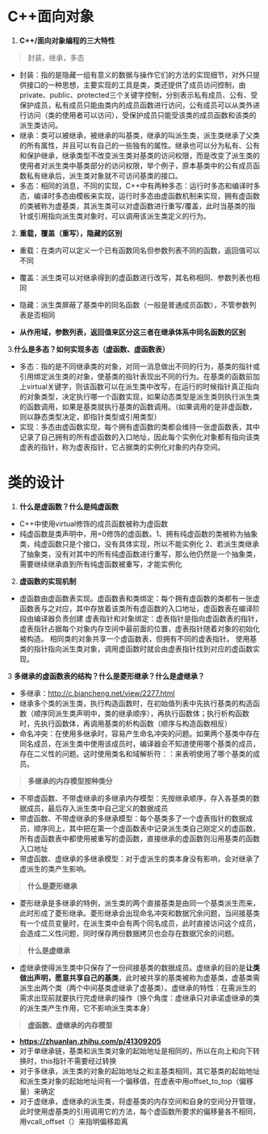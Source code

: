 # **C++面向对象**
1. **C++/面向对象编程的三大特性**
> 封装，继承，多态
* 封装：指的是隐藏一组有意义的数据与操作它们的方法的实现细节，对外只提供接口的一种思想，主要实现的工具是类，类还提供了成员访问控制，由private、public、protected三个关键字控制，分别表示私有成员、公有、受保护成员，私有成员只能由类内的成员函数进行访问，公有成员可以从类外进行访问（类的使用者可以访问），受保护成员只能受该类的成员函数和该类的派生类访问。
* 继承：类可以被继承，被继承的叫基类，继承的叫派生类，派生类继承了父类的所有属性，并且可以有自己的一些独有的属性。继承也可以分为私有、公有和保护继承，继承类型不改变派生类对基类的访问权限，而是改变了派生类的使用者对派生类中基类部分的访问权限，举个例子，原本基类中的公有成员函数私有继承后，派生类对象就不可访问基类的接口。
* 多态：相同的消息，不同的实现，C++中有两种多态：运行时多态和编译时多态，编译时多态由模板来实现，运行时多态由虚函数机制来实现，拥有虚函数的类被称为虚基类，其派生类可以对虚函数进行重写/覆盖，此时当基类的指针或引用指向派生类对象时，可以调用该派生类定义的行为。

2. **重载，覆盖（重写），隐藏的区别**
* 重载：在类内可以定义一个已有函数同名但参数列表不同的函数，返回值可以不同
* 覆盖：派生类可以对继承得到的虚函数进行改写，其名称相同、参数列表也相同
* 隐藏：派生类屏蔽了基类中的同名函数（一般是普通成员函数），不管参数列表是否相同

* **从作用域，参数列表，返回值来区分这三者在继承体系中同名函数的区别**

3.**什么是多态？如何实现多态（虚函数、虚函数表）**
* 多态：指的是不同继承类的对象，对同一消息做出不同的行为，基类的指针或引用绑定派生类的对象，使基类的指针表现出不同的行为。在基类的函数前加上virtual关键字，则该函数可以在派生类中改写，在运行的时候指针真正指向的对象类型，决定执行哪一个函数实现，如果动态类型是派生类则执行派生类的函数调用，如果是基类就执行基类的函数调用。（如果调用的是非虚函数，则以静态类型决定，即指针类型或引用类型）
* 实现：多态由虚函数实现，每个拥有虚函数的类都会维持一张虚函数表，其中记录了自己拥有的所有虚函数的入口地址，因此每个实例化对象都有指向该类虚表的指针，称为虚表指针，它占据类的实例化对象的内存空间。

# **类的设计**
1. **什么是虚函数？什么是纯虚函数**
* C++中使用virtual修饰的成员函数被称为虚函数
* 纯虚函数是类声明中，用=0修饰的虚函数。1、拥有纯虚函数的类被称为抽象类，纯虚函数只是个接口，没有具体实现，所以不能实例化 2、若派生类继承了抽象类，没有对其中的所有纯虚函数进行重写，那么他仍然是一个抽象类，需要继续继承直到所有纯虚函数被重写，才能实例化

2. **虚函数的实现机制**
* 虚函数由虚函数表实现。虚函数表和类绑定：每个拥有虚函数的类都有一张虚函数表与之对应，其中存放着该类所有虚函数的入口地址，虚函数表在编译阶段由编译器负责创建  虚表指针和对象绑定：虚表指针是指向虚函数表的指针，虚表指针占据每个对象内存空间中最前面的位置，虚表指针随着对象的初始化被构造。 相同类的对象共享一个虚函数表，但拥有不同的虚表指针。 使用基类的指针指向派生类对象，调用虚函数时就会由虚表指针找到对应的虚函数实现。

3 **多继承的虚函数表的结构？什么是菱形继承？什么是虚继承？**
* 多继承：http://c.biancheng.net/view/2277.html
* 继承多个类的派生类，执行构造函数时，在初始值列表中先执行基类的构造函数（顺序同派生类声明中，类的继承顺序），再执行函数体；执行析构函数时，先执行函数体，再调用基类的析构函数（顺序与构造函数相反）
* 命名冲突：在使用多继承时，容易产生命名冲突的问题。如果两个基类中存在同名成员，在派生类中使用该成员时，编译器会不知道使用哪个基类的成员，存在二义性的问题。这时使用类名和域解析符：：来表明使用了哪个基类的成员。
> **多继承的内存模型按种类分**
* 不带虚函数、不带虚继承的多继承内存模型：先按继承顺序，存入各基类的数据成员，最后存入派生类中自己定义的数据成员
* 带虚函数、不带虚继承的多继承模型：每个基类多了一个虚表指针的数据成员，顺序同上，其中把在第一个虚函数表中记录派生类自己刚定义的虚函数，所有虚函数表中都使用被重写的虚函数，直接继承的虚函数则沿用基类的函数入口地址
* 带虚函数、虚继承的多继承模型：对于虚派生的类本身没有影响，会对继承了虚派生的类产生影响。

> **什么是菱形继承**
* 菱形继承是多继承的特例，派生类的两个直接基类是由同一个基类派生而来，此时形成了菱形继承。菱形继承会出现命名冲突和数据冗余问题，当间接基类有一个成员变量时，在派生类中会有两个同名成员，此时直接访问这个成员，会造成二义性问题，同时保存两份数据拷贝也会存在数据冗余的问题。

> **什么是虚继承**
* 虚继承使得派生类中只保存了一份间接基类的数据成员。虚继承的目的是**让类做出声明，愿意共享自己的基类**，此时被共享的基类被称为虚基类，虚基类需派生出两个类（两个中间基类虚继承了虚基类）。虚继承的特性：在需派生的需求出现前就要执行完虚继承的操作（换个角度：虚继承只对承诺虚继承的类的派生类产生作用，它不影响派生类本身）

> **虚函数、虚继承的内存模型**
* **https://zhuanlan.zhihu.com/p/41309205**
* 对于单继承链，基类和派生类对象的起始地址是相同的，所以在向上和向下转换时，this指针不需要经过转换
* 对于多继承，派生类的对象的起始地址之和主基类相同，其它基类的起始地址和派生类对象的起始地址间有一个偏移值，在虚表中用offset_to_top（偏移量）来确定
* 对于虚继承，虚继承的派生类，将虚基类的内存空间和自身的空间分开管理，此时使用虚基类的引用调用它的方法，每个虚函数所要求的偏移量各不相同，用vcall_offset（）来指明偏移距离









